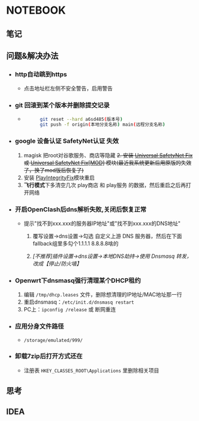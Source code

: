 # NOTEBOOK

## 笔记

## 问题&解决办法  

- ###  http自动跳到https  

  - 点击地址栏左侧不安全警告，启用警告

- ###  git 回滚到某个版本并删除提交记录  

  - ```bash
          git reset --hard a6sd485(版本号)
          git push -f origin(本地分支名称) main(远程分支名称)
    ```

- ###  google 设备认证 SafetyNet认证 失效

     1. magisk 把root对谷歌服务、商店等隐藏
     ~~2. 安装 [Universal SafetyNet Fix](https://github.com/kdrag0n/safetynet-fix) 或 [Universal SafetyNet Fix[MOD]](https://github.com/Displax/safetynet-fix) 模块(最近我系统更新后用原版的失效了，换了mod版后恢复了)~~
     2. 安装 [PlayIntegrityFix](https://github.com/chiteroman/PlayIntegrityFix)模块重启
     3. **飞行模式**下多清空几次 play商店 和 play服务 的数据，然后重启之后再打开网络

- ###  开启OpenClash后dns解析失败,关闭后恢复正常

  - 提示"找不到xxx.xxx的服务器IP地址"或"找不到xxx.xxx的DNS地址"
     1. 覆写设置→dns设置→勾选 自定义上游 DNS 服务器，然后在下面fallback组里多勾个1.1.1.1 8.8.8.8啥的

     2. _[不推荐]插件设置→dns设置→本地DNS劫持→使用 Dnsmasq 转发，改成【停止/防火墙】_

- ###  Openwrt下dnsmasq强行清理某个DHCP租约

     1. 编辑 `/tmp/dhcp.leases` 文件，删除想清理的IP地址/MAC地址那一行
     2. 重启dnsmasq：`/etc/init.d/dnsmasq restart`
     3. PC上：`ipconfig /release` 或 断网重连

- ###  应用分身文件路径

  - `/storage/emulated/999/`

- ###  卸载7zip后打开方式还在

  - 注册表 `HKEY_CLASSES_ROOT\Applications` 里删除相关项目

## 思考

## IDEA
